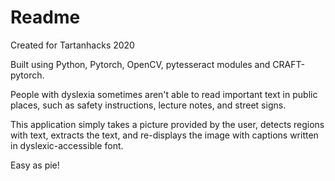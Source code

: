 # Readme
Created for Tartanhacks 2020

Built using Python, Pytorch, OpenCV, pytesseract modules and CRAFT-pytorch.

People with dyslexia sometimes aren't able to read important text in public places, such as safety instructions,
lecture notes, and street signs.

This application simply takes a picture provided by the user, detects regions with text, extracts the text, and re-displays
the image with captions written in dyslexic-accessible font.

Easy as pie!
